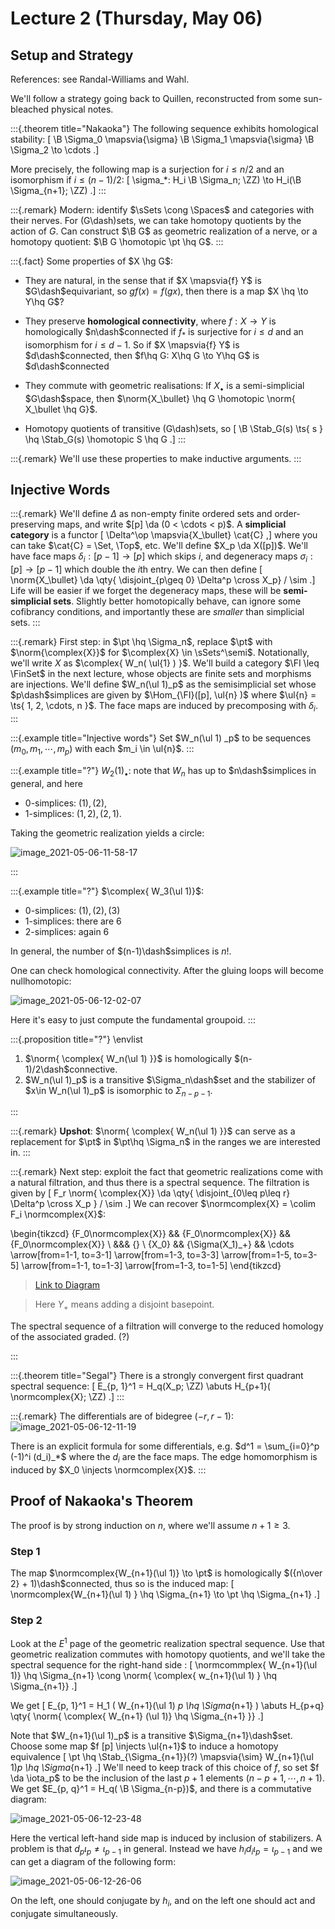 # Lecture 2 (Thursday, May 06)

## Setup and Strategy

References: see Randal-Williams and Wahl.

We'll follow a strategy going back to Quillen, reconstructed from some sun-bleached physical notes.


:::{.theorem title="Nakaoka"}
The following sequence exhibits homological stability:
\[
\B \Sigma_0 \mapsvia{\sigma} \B \Sigma_1 \mapsvia{\sigma} \B \Sigma_2 \to \cdots
.\]

More precisely, the following map is a surjection for $i\leq n/2$ and an isomorphism if $i\leq (n-1)/2$:
\[
\sigma_*: H_i \B \Sigma_n; \ZZ) \to H_i(\B \Sigma_{n+1}; \ZZ)
.\]
:::


:::{.remark}
Modern: identify $\sSets \cong \Spaces$ and categories with their nerves.
For \(G\dash\)sets, we can take homotopy quotients by the action of $G$.
Can construct $\B G$ as geometric realization of a nerve, or a homotopy quotient: $\B G \homotopic \pt \hq G$.
:::


:::{.fact}
Some properties of $X \hg G$:

- They are natural, in the sense that if $X \mapsvia{f} Y$ is $G\dash$equivariant, so $gf(x) = f(gx)$, then there is a map $X \hq \to Y\hq G$?

- They preserve **homological connectivity**, where $f:X\to Y$ is homologically $n\dash$connected if $f_*$ is surjective for $i\leq d$ and an isomorphism for $i\leq d-1$.
  So if $X \mapsvia{f} Y$ is $d\dash$connected, then $f\hq G: X\hq G \to Y\hq G$ is $d\dash$connected

- They commute with geometric realisations:
  If $X_\bullet$ is a semi-simplicial $G\dash$space, then $\norm{X_\bullet} \hq G \homotopic \norm{ X_\bullet \hq G}$.

- Homotopy quotients of transitive \(G\dash\)sets, so 
\[
\B \Stab_G(s) \ts{ s } \hq \Stab_G(s) \homotopic S \hq G
.\]
:::


:::{.remark}
We'll use these properties to make inductive arguments.
:::

## Injective Words


:::{.remark}
We'll define $\Delta$ as non-empty finite ordered sets and order-preserving maps, and write $[p] \da (0 < \cdots < p)$.
A **simplicial category** is a functor
\[
\Delta^\op \mapsvia{X_\bullet} \cat{C} 
,\]
where you can take $\cat{C} = \Set, \Top$, etc.
We'll define $X_p \da X([p])$.
We'll have face maps $\delta_i: [p-1] \to [p]$ which skips $i$, and degeneracy maps $\sigma_i: [p] \to [p-1]$ which double the $i$th entry.
We can then define
\[
\norm{X_\bullet} \da \qty{ \disjoint_{p\geq 0} \Delta^p \cross X_p} / \sim
.\]
Life will be easier if we forget the degeneracy maps, these will be **semi-simplicial sets**.
Slightly better homotopically behave, can ignore some cofibrancy conditions, and importantly these are *smaller* than simplicial sets.
:::


:::{.remark}
First step: in $\pt \hq \Sigma_n$, replace $\pt$ with $\norm{\complex{X}}$ for $\complex{X} \in \sSets^\semi$.
Notationally, we'll write $X$ as $\complex{ W_n( \ul{1} ) }$.
We'll build a category $\FI \leq \FinSet$ in the next lecture, whose objects are finite sets and morphisms are injections.
We'll define $W_n(\ul 1)_p$ as the semisimplicial set whose $p\dash$simplices are given by $\Hom_{\FI}([p], \ul{n} )$ where $\ul{n} = \ts{ 1, 2, \cdots, n }$.
The face maps are induced by precomposing with $\delta_i$.
:::


:::{.example title="Injective words"}
Set $W_n(\ul 1) _p$ to be sequences $(m_0, m_1, \cdots, m_p)$ with each $m_i \in \ul{n}$.
:::


:::{.example title="?"}
$W_2(1)_\bullet$: note that $W_n$ has up to $n\dash$simplices in general, and here

- 0-simplices: $(1), (2)$,
- 1-simplices: $(1,2), (2, 1)$.

Taking the geometric realization yields a circle:

![image_2021-05-06-11-58-17](figures/image_2021-05-06-11-58-17.png)


:::


:::{.example title="?"}
$\complex{ W_3(\ul 1)}$:

- 0-simplices: $(1), (2), (3)$
- 1-simplices: there are 6 
- 2-simplices: again 6

In general, the number of $(n-1)\dash$simplices is $n!$.

One can check homological connectivity.
After the gluing loops will become nullhomotopic:

![image_2021-05-06-12-02-07](figures/image_2021-05-06-12-02-07.png)

Here it's easy to just compute the fundamental groupoid.
:::


:::{.proposition title="?"}
\envlist

1. $\norm{ \complex{ W_n(\ul 1) }}$ is homologically $(n-1)/2\dash$connective.
2. $W_n(\ul 1)_p$ is a transitive $\Sigma_n\dash$set and the stabilizer of $x\in W_n(\ul 1)_p$ is isomorphic to $\Sigma_{n-p-1}$.

:::


:::{.remark}
**Upshot**: $\norm{ \complex{ W_n(\ul 1) }}$ can serve as a replacement for $\pt$ in $\pt\hq \Sigma_n$ in the ranges we are interested in.
:::


:::{.remark}
Next step: exploit the fact that geometric realizations come with a natural filtration, and thus there is a spectral sequence.
The filtration is given by
\[
F_r \norm{ \complex{X}} \da \qty{ \disjoint_{0\leq p\leq r} \Delta^p \cross X_p } / \sim
.\]
We can recover $\normcomplex{X} = \colim F_i \normcomplex{X}$:

\begin{tikzcd}
	{F_0\normcomplex{X}} && {F_0\normcomplex{X}} && {F_0\normcomplex{X}} \\
	&&& {} \\
	{X_0} && {\Sigma(X_1)_+} && \cdots
	\arrow[from=1-1, to=3-1]
	\arrow[from=1-3, to=3-3]
	\arrow[from=1-5, to=3-5]
	\arrow[from=1-1, to=1-3]
	\arrow[from=1-3, to=1-5]
\end{tikzcd}

> [Link to Diagram](https://q.uiver.app/?q=WzAsNyxbMCwwLCJGXzBcXG5vcm1jb21wbGV4e1h9Il0sWzIsMCwiRl8wXFxub3JtY29tcGxleHtYfSJdLFs0LDAsIkZfMFxcbm9ybWNvbXBsZXh7WH0iXSxbMCwyLCJYXzAiXSxbMiwyLCJcXFNpZ21hKFhfMSlfKyJdLFs0LDIsIlxcY2RvdHMiXSxbMywxXSxbMCwzXSxbMSw0XSxbMiw1XSxbMCwxXSxbMSwyXV0=)

> Here $Y_+$ means adding a disjoint basepoint.

The spectral sequence of a filtration will converge to the reduced homology of the associated graded. (?)

:::


:::{.theorem title="Segal"}
There is a strongly convergent first quadrant spectral sequence:
\[
E_{p, 1}^1 = H_q(X_p; \ZZ) \abuts H_{p+1}( \normcomplex{X}; \ZZ)
.\]
:::


:::{.remark}
The differentials are of bidegree $(-r, r-1)$:
![image_2021-05-06-12-11-19](figures/image_2021-05-06-12-11-19.png)

There is an explicit formula for some differentials, e.g. $d^1 = \sum_{i=0}^p (-1)^i (d_i)_*$ where the $d_i$ are the face maps.
The edge homomorphism is induced by $X_0 \injects \normcomplex{X}$.
:::

## Proof of Nakaoka's Theorem

The proof is by strong induction on $n$, where we'll assume $n+1 \geq 3$.

### Step 1

The map $\normcomplex{W_{n+1}(\ul 1)} \to \pt$ is homologically $({n\over 2} + 1)\dash$connected, thus so is the induced map:
\[
\normcomplex{W_{n+1}(\ul 1) } \hq \Sigma_{n+1} \to \pt \hq \Sigma_{n+1}
.\]

### Step 2

Look at the $E^1$ page of the geometric realization spectral sequence.
Use that geometric realization commutes with homotopy quotients, and we'll take the spectral sequence for the right-hand side :
\[
\normcommplex{ W_{n+1}(\ul 1)} \hq \Sigma_{n+1} 
\cong
\norm{ \complex{ w_{n+1}(\ul 1) } \hq \Sigma_{n+1}}
.\]

We get
\[
E_{p, 1}^1 = H_1 ( W_{n+1}(\ul 1) _p \hq \Sigma_{n+1} )
\abuts
H_{p+q} \qty{ \norm{ \complex{ W_{n+1} (\ul 1)} \hq \Sigma_{n+1}  }}
.\]

Note that $W_{n+1}(\ul 1)_p$ is a transitive $\Sigma_{n+1}\dash$set.
Choose some map $f [p] \injects \ul{n+1}$ to induce a homotopy equivalence
\[
\pt \hq \Stab_{\Sigma_{n+1}}(?) \mapsvia{\sim} W_{n+1}(\ul 1)_p \hq \Sigma_{n+1}
.\]
We'll need to keep track of this choice of $f$, so set $f \da \iota_p$ to be the inclusion of the last $p+1$ elements $(n-p+1, \cdots, n+1)$.
We get $E_{p, q}^1 = H_q( \B \Sigma_{n-p})$, and there is a commutative diagram:

![image_2021-05-06-12-23-48](figures/image_2021-05-06-12-23-48.png)

Here the vertical left-hand side map is induced by inclusion of stabilizers.
A problem is that $d_p \iota_p \neq \iota_{p-1}$ in general.
Instead we have $h_i d_i \iota_p = \iota_{p-1}$ and we can get a diagram of the following form:

![image_2021-05-06-12-26-06](figures/image_2021-05-06-12-26-06.png)


On the left, one should conjugate by $h_i$, and on the left one should act and conjugate simultaneously.







